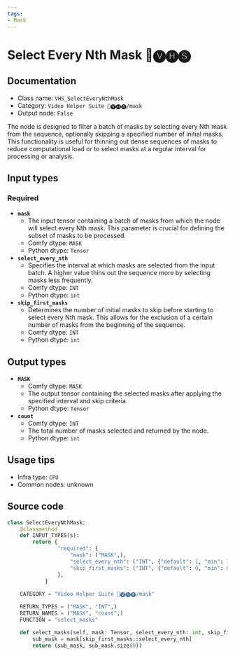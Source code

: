 ```yaml
---
tags:
- Mask
---
```


# Select Every Nth Mask 🎥🅥🅗🅢
## Documentation
- Class name: `VHS_SelectEveryNthMask`
- Category: `Video Helper Suite 🎥🅥🅗🅢/mask`
- Output node: `False`

The node is designed to filter a batch of masks by selecting every Nth mask from the sequence, optionally skipping a specified number of initial masks. This functionality is useful for thinning out dense sequences of masks to reduce computational load or to select masks at a regular interval for processing or analysis.
## Input types
### Required
- **`mask`**
    - The input tensor containing a batch of masks from which the node will select every Nth mask. This parameter is crucial for defining the subset of masks to be processed.
    - Comfy dtype: `MASK`
    - Python dtype: `Tensor`
- **`select_every_nth`**
    - Specifies the interval at which masks are selected from the input batch. A higher value thins out the sequence more by selecting masks less frequently.
    - Comfy dtype: `INT`
    - Python dtype: `int`
- **`skip_first_masks`**
    - Determines the number of initial masks to skip before starting to select every Nth mask. This allows for the exclusion of a certain number of masks from the beginning of the sequence.
    - Comfy dtype: `INT`
    - Python dtype: `int`
## Output types
- **`MASK`**
    - Comfy dtype: `MASK`
    - The output tensor containing the selected masks after applying the specified interval and skip criteria.
    - Python dtype: `Tensor`
- **`count`**
    - Comfy dtype: `INT`
    - The total number of masks selected and returned by the node.
    - Python dtype: `int`
## Usage tips
- Infra type: `CPU`
- Common nodes: unknown


## Source code
```python
class SelectEveryNthMask:
    @classmethod
    def INPUT_TYPES(s):
        return {
                "required": {
                    "mask": ("MASK",),
                    "select_every_nth": ("INT", {"default": 1, "min": 1, "max": BIGMAX, "step": 1}),
                    "skip_first_masks": ("INT", {"default": 0, "min": 0, "max": BIGMAX, "step": 1}),
                },
            }
    
    CATEGORY = "Video Helper Suite 🎥🅥🅗🅢/mask"

    RETURN_TYPES = ("MASK", "INT",)
    RETURN_NAMES = ("MASK", "count",)
    FUNCTION = "select_masks"

    def select_masks(self, mask: Tensor, select_every_nth: int, skip_first_masks: int):
        sub_mask = mask[skip_first_masks::select_every_nth]
        return (sub_mask, sub_mask.size(0))

```
